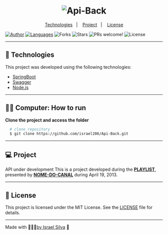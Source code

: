 <h1 align="center">
    <img alt="Api-Back" title="Api-Back" src="" />
</h1>

<p align="center">
  <a href="#technologies">Technologies</a>&nbsp;&nbsp;&nbsp;|&nbsp;&nbsp;&nbsp;
  <a href="#-project">Project</a>&nbsp;&nbsp;&nbsp;|&nbsp;&nbsp;&nbsp;
  <a href="#-license">License</a>
</p>

<p align="center">

  [![Author](https://img.shields.io/badge/author-IsraelSilva-8257E5?style=flat-square)](https://github.com/israel206)
  [![Languages](https://img.shields.io/github/languages/count/israel206/Api-Back?color=%238257E5&style=flat-square)](#)
  <img src="https://img.shields.io/github/forks/israel206/Api-Back?label=forks&message=MIT&color=FFFFFF&labelColor=32B768" alt="Forks">
  <img src="https://img.shields.io/github/stars/israel206/Api-Back?label=stars&message=MIT&color=FFFFFF&labelColor=32B768" alt="Stars">
  <img src="https://img.shields.io/static/v1?label=PRs&message=welcome&color=49AA26&labelColor=000000" alt="PRs welcome!" />
  <img alt="License" src="https://img.shields.io/static/v1?label=license&message=MIT&color=49AA26&labelColor=000000">
</p>

---

## 🚀 Technologies

This project was developed using the following technologies:

- [SpringBoot](https://docs.spring.io/spring-boot/docs/current/reference/htmlsingle/)
- [Swagger](https://swagger.io/docs/)
- [Node.js](https://nodejs.org/en/download/)

---

## 👨‍💻 Computer: How to run

**Clone the project and access the folder**

  ```bash
    # clone repository
    $ git clone https://github.com/israel206/Api-Back.git
  ```

---

## 💻 Project

API under development
This is a project developed during the **[PLAYLIST](LINK)**,
presented by **[NOME-DO-CANAL](LINK)** during April 19, 2013.

---

## 📝 License

This project is licensed under the MIT License. See the [LICENSE](LICENSE.md) file for details.

---

Made with 💜💚💙[by Israel Silva](https://israel206.github.io/) 👋

[ts]: https://www.typescriptlang.org
[vscode]: https://code.visualstudio.com/
[yarn]: https://yarnpkg.com/
[vceditconfig]: https://marketplace.visualstudio.com/items?itemName=EditorConfig.EditorConfig
[vceslint]: https://marketplace.visualstudio.com/items?itemName=dbaeumer.vscode-eslint
